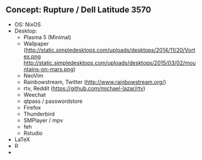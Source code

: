 ## Concept: Rupture / Dell Latitude 3570

- OS: NixOS
- Desktop:
   - Plasma 5 (Minimal)
   - Wallpaper (http://static.simpledesktops.com/uploads/desktops/2014/11/20/Vortex.png
                http://static.simpledesktops.com/uploads/desktops/2015/03/02/mountains-on-mars.png)
   - NeoVim
   - Rainbowstream, Twitter (http://www.rainbowstream.org/)
   - rtv, Reddit (https://github.com/michael-lazar/rtv)
   - Weechat
   - qtpass / passwordstore
   - Firefox
   - Thunderbird
   - SMPlayer / mpv
   - feh
   - Rstudio
- LaTeX
- R
- 
